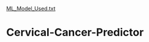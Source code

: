 [ML_Model_Used.txt](https://github.com/satyajitroy0608/Cervical-Cancer-Predictor/files/7046278/ML_Model_Used.txt)
# Cervical-Cancer-Predictor
